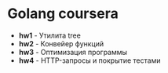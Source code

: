 # Golang coursera

* __hw1__ - Утилита tree
* __hw2__ - Конвейер функций
* __hw3__ - Оптимизация программы
* __hw4__ - HTTP-запросы и покрытие тестами
